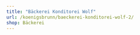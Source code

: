 ```yaml
---
title: "Bäckerei Konditorei Wolf"
url: /koenigsbrunn/baeckerei-konditorei-wolf-2/
shop: Bäckerei
---
```

